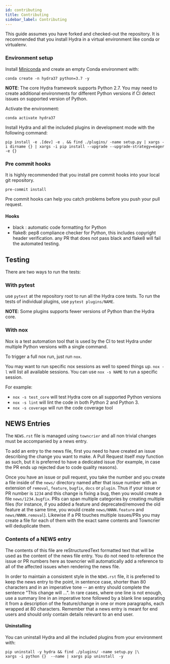```yaml
---
id: contributing
title: Contributing
sidebar_label: Contributing
---
```


This guide assumes you have forked and checked-out the repository.
It is recommended that you install Hydra in a virtual environment like conda or virtualenv.

### Environment setup
Install [Miniconda](https://docs.conda.io/en/latest/miniconda.html) and create an empty Conda environment with:
```
conda create -n hydra37 python=3.7 -y
```

<div class="alert alert--info" role="alert">
<strong>NOTE</strong>: 
The core Hydra framework supports Python 2.7. You may need to create additional environments for different Python versions if
CI detect issues on supported version of Python.
</div>

Activate the environment:
```
conda activate hydra37  
```
Install Hydra and all the included plugins in development mode with the following command:
```
pip install -e .[dev] -e . && find ./plugins/ -name setup.py | xargs -i dirname {} | xargs -i pip install --upgrade --upgrade-strategy=eager -e {}
```

### Pre commit hooks
It is highly recommended that you install pre commit hooks into your local git repository.
```
pre-commit install 
```
Pre commit hooks can help you catch problems before you push your pull request.
#### Hooks
 - black : automatic code formatting for Python
 - flake8: pep8 compliance checker for Python, this includes copyright header verification.
any PR that does not pass black and flake8 will fail the automated testing.


## Testing
There are two ways to run the tests:
### With pytest
use `pytest` at the repository root to run all the Hydra core tests.
To run the tests of individual plugins, use `pytest plugins/NAME`.
<div class="alert alert--info" role="alert">
<strong>NOTE</strong>:
Some plugins supports fewer versions of Python than the Hydra core. 
</div>

### With nox
Nox is a test automation tool that is used by the CI to test Hydra under multiple Python versions with a single command.

To trigger a full nox run, just run `nox`.

You may want to run specific nox sessions as well to speed things up. 
`nox -l` will list all available sessions.
You can use `nox -s NAME` to run a specific session.

For example:
 * `nox -s test_core` will test Hydra core on all supported Python versions
 * `nox -s lint` will lint the code in both Python 2 and Python 3.
 * `nox -s coverage` will run the code coverage tool

## NEWS Entries
The `NEWS.rst` file is managed using `towncrier` and all non trivial changes
must be accompanied by a news entry.

To add an entry to the news file, first you need to have created an issue
describing the change you want to make. A Pull Request itself *may* function as
such, but it is preferred to have a dedicated issue (for example, in case the
PR ends up rejected due to code quality reasons).

Once you have an issue or pull request, you take the number and you create a
file inside of the ``news/`` directory named after that issue number with an
extension of ``removal``, ``feature``, ``bugfix``, ``docs`` or ``plugin``. Thus if your
issue or PR number is ``1234`` and this change is fixing a bug, then you would
create a file ``news/1234.bugfix``. PRs can span multiple categories by creating
multiple files (for instance, if you added a feature and deprecated/removed the
old feature at the same time, you would create ``news/NNNN.feature`` and
``news/NNNN.removal``). Likewise if a PR touches multiple issues/PRs you may
create a file for each of them with the exact same contents and Towncrier will
deduplicate them.


### Contents of a NEWS entry
The contents of this file are reStructuredText formatted text that will be used
as the content of the news file entry. You do not need to reference the issue
or PR numbers here as towncrier will automatically add a reference to all of
the affected issues when rendering the news file.

In order to maintain a consistent style in the ``NEWS.rst`` file, it is
preferred to keep the news entry to the point, in sentence case, shorter than
80 characters and in an imperative tone -- an entry should complete the sentence
"This change will ...". In rare cases, where one line is not enough, use a
summary line in an imperative tone followed by a blank line separating it
from a description of the feature/change in one or more paragraphs, each wrapped
at 80 characters. Remember that a news entry is meant for end users and should
only contain details relevant to an end user.

#### Uninstalling

You can uninstall Hydra and all the included plugins from your environment with:
```
pip uninstall -y hydra && find ./plugins/ -name setup.py |\
xargs -i python {}  --name | xargs pip uninstall  -y
```
